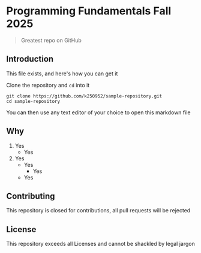 # Programming Fundamentals Fall 2025

> Greatest repo on GitHub

## Introduction

This file exists, and here's how you can get it

Clone the repository and `cd` into it

```
git clone https://github.com/k250952/sample-repository.git
cd sample-repository
```

You can then use any text editor of your choice to open this markdown file

## Why

1. Yes
   - Yes
2. Yes
   - Yes
     - Yes
   - Yes

## Contributing

This repository is closed for contributions, all pull requests will be rejected

## License

This repository exceeds all Licenses and cannot be shackled by legal jargon
